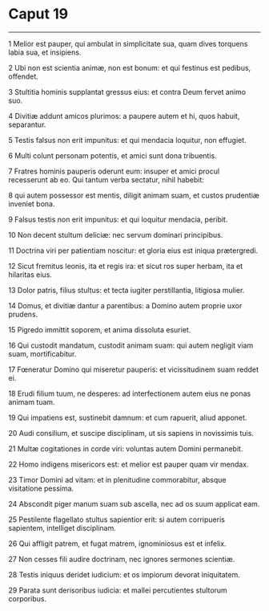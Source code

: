 # Caput 19

***

1 Melior est pauper, qui ambulat in simplicitate sua, quam dives torquens labia sua, et insipiens.

2 Ubi non est scientia animæ, non est bonum: et qui festinus est pedibus, offendet.

3 Stultitia hominis supplantat gressus eius: et contra Deum fervet animo suo.

4 Divitiæ addunt amicos plurimos: a paupere autem et hi, quos habuit, separantur.

5 Testis falsus non erit impunitus: et qui mendacia loquitur, non effugiet.

6 Multi colunt personam potentis, et amici sunt dona tribuentis.

7 Fratres hominis pauperis oderunt eum: insuper et amici procul recesserunt ab eo. Qui tantum verba sectatur, nihil habebit:

8 qui autem possessor est mentis, diligit animam suam, et custos prudentiæ inveniet bona.

9 Falsus testis non erit impunitus: et qui loquitur mendacia, peribit.

10 Non decent stultum deliciæ: nec servum dominari principibus.

11 Doctrina viri per patientiam noscitur: et gloria eius est iniqua prætergredi.

12 Sicut fremitus leonis, ita et regis ira: et sicut ros super herbam, ita et hilaritas eius.

13 Dolor patris, filius stultus: et tecta iugiter perstillantia, litigiosa mulier.

14 Domus, et divitiæ dantur a parentibus: a Domino autem proprie uxor prudens.

15 Pigredo immittit soporem, et anima dissoluta esuriet.

16 Qui custodit mandatum, custodit animam suam: qui autem negligit viam suam, mortificabitur.

17 Fœneratur Domino qui miseretur pauperis: et vicissitudinem suam reddet ei.

18 Erudi filium tuum, ne desperes: ad interfectionem autem eius ne ponas animam tuam.

19 Qui impatiens est, sustinebit damnum: et cum rapuerit, aliud apponet.

20 Audi consilium, et suscipe disciplinam, ut sis sapiens in novissimis tuis.

21 Multæ cogitationes in corde viri: voluntas autem Domini permanebit.

22 Homo indigens misericors est: et melior est pauper quam vir mendax.

23 Timor Domini ad vitam: et in plenitudine commorabitur, absque visitatione pessima.

24 Abscondit piger manum suam sub ascella, nec ad os suum applicat eam.

25 Pestilente flagellato stultus sapientior erit: si autem corripueris sapientem, intelliget disciplinam.

26 Qui affligit patrem, et fugat matrem, ignominiosus est et infelix.

27 Non cesses fili audire doctrinam, nec ignores sermones scientiæ.

28 Testis iniquus deridet iudicium: et os impiorum devorat iniquitatem.

29 Parata sunt derisoribus iudicia: et mallei percutientes stultorum corporibus.

